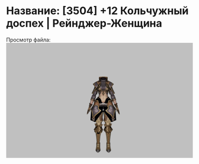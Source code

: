 # Название: [3504] +12 Кольчужный доспех | Рейнджер-Женщина

Просмотр файла:
![p030002.png](p030002.png)